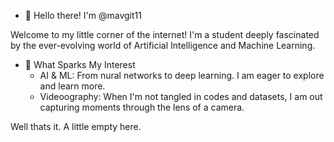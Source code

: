 - 👋 Hello there! I'm @mavgit11

Welcome to my little corner of the internet! I'm a student deeply fascinated by the ever-evolving world of Artificial Intelligence and Machine Learning. 

- 👀 What Sparks My Interest
    * AI & ML: From nural networks to deep learning. I am eager to explore and learn more.
    * Videoography: When I'm not tangled in codes and datasets, I am out capturing moments through the lens of a camera.

Well thats it. A little empty here.
